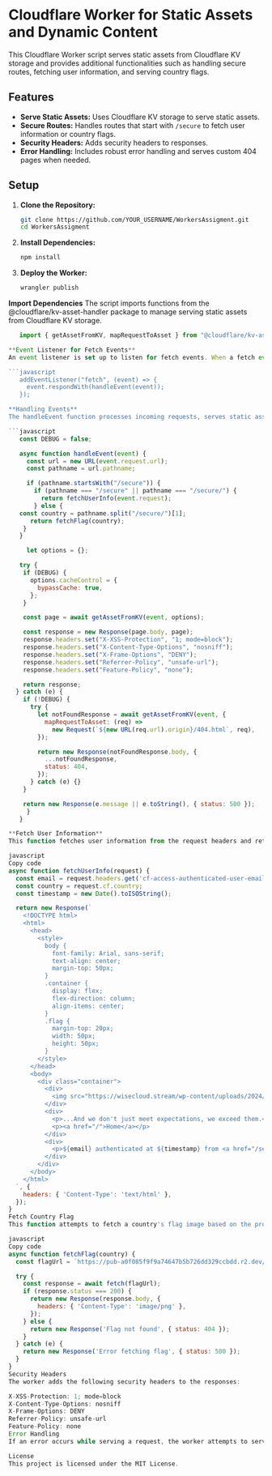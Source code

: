# Cloudflare Worker for Static Assets and Dynamic Content

This Cloudflare Worker script serves static assets from Cloudflare KV storage and provides additional functionalities such as handling secure routes, fetching user information, and serving country flags.

## Features

- **Serve Static Assets:** Uses Cloudflare KV storage to serve static assets.
- **Secure Routes:** Handles routes that start with `/secure` to fetch user information or country flags.
- **Security Headers:** Adds security headers to responses.
- **Error Handling:** Includes robust error handling and serves custom 404 pages when needed.

## Setup

1. **Clone the Repository:**

   ```bash
   git clone https://github.com/YOUR_USERNAME/WorkersAssigment.git
   cd WorkersAssigment

2. **Install Dependencies:**

   ```bash
   npm install

3. **Deploy the Worker:**

   ```bash
   wrangler publish

**Import Dependencies**
The script imports functions from the @cloudflare/kv-asset-handler package to manage serving static assets from Cloudflare KV storage.

```javascript
   import { getAssetFromKV, mapRequestToAsset } from "@cloudflare/kv-asset-handler";

**Event Listener for Fetch Events**
An event listener is set up to listen for fetch events. When a fetch event occurs, it calls the handleEvent function.

```javascript
   addEventListener("fetch", (event) => {
     event.respondWith(handleEvent(event));
   });

**Handling Events**
The handleEvent function processes incoming requests, serves static assets, handles secure routes, and sets security headers.

```javascript
   const DEBUG = false;

   async function handleEvent(event) {
     const url = new URL(event.request.url);
     const pathname = url.pathname;

     if (pathname.startsWith("/secure")) {
       if (pathname === "/secure" || pathname === "/secure/") {
         return fetchUserInfo(event.request);
       } else {
   const country = pathname.split("/secure/")[1];
      return fetchFlag(country);
    }
   }

     let options = {};

   try {
    if (DEBUG) {
      options.cacheControl = {
        bypassCache: true,
      };
    }

    const page = await getAssetFromKV(event, options);

    const response = new Response(page.body, page);
    response.headers.set("X-XSS-Protection", "1; mode=block");
    response.headers.set("X-Content-Type-Options", "nosniff");
    response.headers.set("X-Frame-Options", "DENY");
    response.headers.set("Referrer-Policy", "unsafe-url");
    response.headers.set("Feature-Policy", "none");

    return response;
  } catch (e) {
    if (!DEBUG) {
      try {
        let notFoundResponse = await getAssetFromKV(event, {
          mapRequestToAsset: (req) =>
            new Request(`${new URL(req.url).origin}/404.html`, req),
        });

        return new Response(notFoundResponse.body, {
          ...notFoundResponse,
          status: 404,
        });
      } catch (e) {}
    }

    return new Response(e.message || e.toString(), { status: 500 });
     }
   }

**Fetch User Information**
This function fetches user information from the request headers and returns an HTML response displaying the user's email, authentication time, and country flag.

javascript
Copy code
async function fetchUserInfo(request) {
  const email = request.headers.get('cf-access-authenticated-user-email');
  const country = request.cf.country;
  const timestamp = new Date().toISOString();

  return new Response(`
    <!DOCTYPE html>
    <html>
      <head>
        <style>
          body {
            font-family: Arial, sans-serif;
            text-align: center;
            margin-top: 50px;
          }
          .container {
            display: flex;
            flex-direction: column;
            align-items: center;
          }
          .flag {
            margin-top: 20px;
            width: 50px;
            height: 50px;
          }
        </style>
      </head>
      <body>
        <div class="container">
          <div>
            <img src="https://wisecloud.stream/wp-content/uploads/2024/05/cloudflare_icon_146206.png" alt="Logo" width="120" height="120">
          </div>
          <div>
            <p>...And we don't just meet expectations, we exceed them.</p>
            <p><a href="/">Home</a></p>
          </div>
          <div>
            <p>${email} authenticated at ${timestamp} from <a href="/secure/${country}">${country}</a></p>
          </div>
        </div>
      </body>
    </html>
  `, {
    headers: { 'Content-Type': 'text/html' },
  });
}
Fetch Country Flag
This function attempts to fetch a country's flag image based on the provided country code and returns the image. If the flag is not found or an error occurs, appropriate error messages are returned.

javascript
Copy code
async function fetchFlag(country) {
  const flagUrl = `https://pub-a0f085f9f9a74647b5b726dd329ccbdd.r2.dev/${country.toLowerCase()}.png`;

  try {
    const response = await fetch(flagUrl);
    if (response.status === 200) {
      return new Response(response.body, {
        headers: { 'Content-Type': 'image/png' },
      });
    } else {
      return new Response('Flag not found', { status: 404 });
    }
  } catch (e) {
    return new Response('Error fetching flag', { status: 500 });
  }
}
Security Headers
The worker adds the following security headers to the responses:

X-XSS-Protection: 1; mode=block
X-Content-Type-Options: nosniff
X-Frame-Options: DENY
Referrer-Policy: unsafe-url
Feature-Policy: none
Error Handling
If an error occurs while serving a request, the worker attempts to serve a custom 404 page. If that also fails, it returns a 500 response with the error message.

License
This project is licensed under the MIT License.
